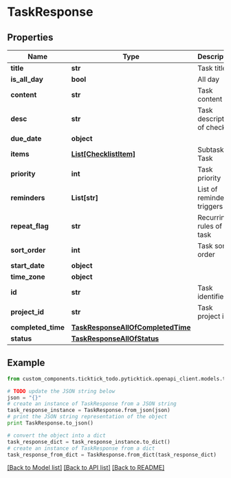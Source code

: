 # TaskResponse


## Properties
Name | Type | Description | Notes
------------ | ------------- | ------------- | -------------
**title** | **str** | Task title | [optional] 
**is_all_day** | **bool** | All day | [optional] 
**content** | **str** | Task content | [optional] 
**desc** | **str** | Task description of checklist | [optional] 
**due_date** | **object** |  | [optional] 
**items** | [**List[ChecklistItem]**](ChecklistItem.md) | Subtasks of Task | [optional] 
**priority** | **int** | Task priority | [optional] 
**reminders** | **List[str]** | List of reminder triggers | [optional] 
**repeat_flag** | **str** | Recurring rules of task | [optional] 
**sort_order** | **int** | Task sort order | [optional] 
**start_date** | **object** |  | [optional] 
**time_zone** | **object** |  | [optional] 
**id** | **str** | Task identifier | [optional] 
**project_id** | **str** | Task project id | [optional] 
**completed_time** | [**TaskResponseAllOfCompletedTime**](TaskResponseAllOfCompletedTime.md) |  | [optional] 
**status** | [**TaskResponseAllOfStatus**](TaskResponseAllOfStatus.md) |  | [optional] 

## Example

```python
from custom_components.ticktick_todo.pyticktick.openapi_client.models.task_response import TaskResponse

# TODO update the JSON string below
json = "{}"
# create an instance of TaskResponse from a JSON string
task_response_instance = TaskResponse.from_json(json)
# print the JSON string representation of the object
print TaskResponse.to_json()

# convert the object into a dict
task_response_dict = task_response_instance.to_dict()
# create an instance of TaskResponse from a dict
task_response_from_dict = TaskResponse.from_dict(task_response_dict)
```
[[Back to Model list]](../README.md#documentation-for-models) [[Back to API list]](../README.md#documentation-for-api-endpoints) [[Back to README]](../README.md)



